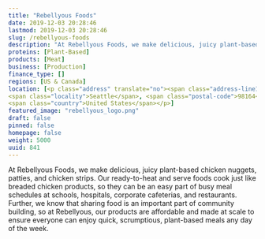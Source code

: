 ```yaml
---
title: "Rebellyous Foods"
date: 2019-12-03 20:28:46
lastmod: 2019-12-03 20:28:46
slug: /rebellyous-foods
description: "At Rebellyous Foods, we make delicious, juicy plant-based chicken nuggets, patties, and chicken strips. Our ready-to-heat and serve foods cook just like breaded chicken products, so they can be an easy part of busy meal schedules at schools, hospitals, corporate cafeterias, and restaurants. Further, we know that sharing food is an important part of community building, so at Rebellyous, our products are affordable and made at scale to ensure everyone can enjoy quick, scrumptious, plant-based meals any day of the week."
proteins: [Plant-Based]
products: [Meat]
business: [Production]
finance_type: []
regions: [US & Canada]
location: [<p class="address" translate="no"><span class="address-line1">Madison Street</span><br>
<span class="locality">Seattle</span>, <span class="postal-code">98164</span><br>
<span class="country">United States</span></p>]
featured_image: "rebellyous_logo.png"
draft: false
pinned: false
homepage: false
weight: 5000
uuid: 841
---
```

<p>At Rebellyous Foods, we make delicious, juicy plant-based chicken nuggets, patties, and chicken strips. Our ready-to-heat and serve foods cook just like breaded chicken products, so they can be an easy part of busy meal schedules at schools, hospitals, corporate cafeterias, and restaurants. Further, we know that sharing food is an important part of community building, so at Rebellyous, our products are affordable and made at scale to ensure everyone can enjoy quick, scrumptious, plant-based meals any day of the week.</p>
